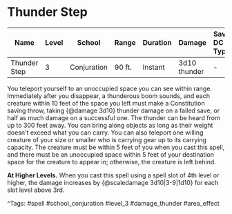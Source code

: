 # Thunder Step

| Name | Level | School | Range | Duration | Damage | Save DC & Type |
|------|-------|--------|-------|----------|--------|----------------|
| Thunder Step | 3 | Conjuration | 90 ft. | Instant | 3d10 thunder | - |

You teleport yourself to an unoccupied space you can see within range. Immediately after you disappear, a thunderous boom sounds, and each creature within 10 feet of the space you left must make a Constitution saving throw, taking {@damage 3d10} thunder damage on a failed save, or half as much damage on a successful one. The thunder can be heard from up to 300 feet away. You can bring along objects as long as their weight doesn't exceed what you can carry. You can also teleport one willing creature of your size or smaller who is carrying gear up to its carrying capacity. The creature must be within 5 feet of you when you cast this spell, and there must be an unoccupied space within 5 feet of your destination space for the creature to appear in; otherwise, the creature is left behind.

**At Higher Levels.** When you cast this spell using a spell slot of 4th level or higher, the damage increases by {@scaledamage 3d10|3-9|1d10} for each slot level above 3rd.

^Tags: #spell #school_conjuration #level_3 #damage_thunder #area_effect